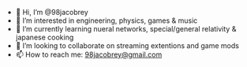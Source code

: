 - 👋 Hi, I’m @98jacobrey
- 👀 I’m interested in engineering, physics, games & music
- 🌱 I’m currently learning nueral networks, special/general relativity & japanese cooking
- 💞️ I’m looking to collaborate on streaming extentions and game mods
- 📫 How to reach me: 98jacobrey@gmail.com


